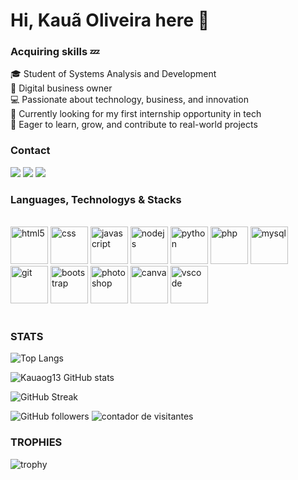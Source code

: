 # Hi, Kauã Oliveira here 🧊
### Acquiring skills 💤

🎓 Student of Systems Analysis and Development  
💼 Digital business owner  
💻 Passionate about technology, business, and innovation  
🚀 Currently looking for my first internship opportunity in tech  
🌱 Eager to learn, grow, and contribute to real-world projects

<h3>Contact</h3>

<div> 
  <a href="https://www.linkedin.com/in/kau%C3%A3-oliveira-7a099b270/" target="_blank"><img src="https://img.shields.io/badge/-LinkedIn-%230077B5?style=for-the-badge&logo=linkedin&logoColor=white" target="_blank"></a>
    <a href = "mailto:kauaogsenac@gmail.com"><img src="https://img.shields.io/badge/-Gmail-%23333?style=for-the-badge&logo=gmail&logoColor=white" target="_blank"></a>
    <a href="https://www.instagram.com/oliveirab.13/" target="_blank"><img src="https://img.shields.io/badge/-Instagram-%23E4405F?style=for-the-badge&logo=instagram&logoColor=white" target="_blank"></a>
</div>

<h3>Languages, Technologys & Stacks</h3>

<div style="display": inline_block><br/>
    <img alig="center" alt = "html5"  src="https://cdn.jsdelivr.net/gh/devicons/devicon@latest/icons/html5/html5-original.svg" height=60px/>
    <img alig="center" alt = "css" src="https://cdn.jsdelivr.net/gh/devicons/devicon@latest/icons/css3/css3-original.svg" height=60px />
    <img alig="center" alt = "javascript" src="https://cdn.jsdelivr.net/gh/devicons/devicon@latest/icons/javascript/javascript-original.svg" height=60px />
    <img alig="center" alt = "nodejs" src="https://cdn.jsdelivr.net/gh/devicons/devicon@latest/icons/nodejs/nodejs-original.svg" height=60px />
    <img alig="center" alt = "python" src="https://cdn.jsdelivr.net/gh/devicons/devicon@latest/icons/python/python-original.svg" height=60px />
    <img alig="center" alt = "php" src="https://cdn.jsdelivr.net/gh/devicons/devicon@latest/icons/php/php-original.svg" height=60px />
    <img alig="center" alt = "mysql" src="https://cdn.jsdelivr.net/gh/devicons/devicon@latest/icons/mysql/mysql-original.svg" height=60px />
    <img alig="center" alt="git"src="https://cdn.jsdelivr.net/gh/devicons/devicon/icons/git/git-original.svg" height="60"/>
    <img alig="center" alt = "bootstrap" src="https://cdn.jsdelivr.net/gh/devicons/devicon@latest/icons/bootstrap/bootstrap-original.svg" height=60px />
    <img alig="center" alt = "photoshop" src="https://cdn.jsdelivr.net/gh/devicons/devicon@latest/icons/photoshop/photoshop-original.svg" height=60px />
    <img alig="center" alt = "canva" src="https://cdn.jsdelivr.net/gh/devicons/devicon@latest/icons/canva/canva-original.svg" height=60px />
    <img alig="center" alt = "vscode" src="https://cdn.jsdelivr.net/gh/devicons/devicon@latest/icons/vscode/vscode-original.svg" height=60px />
</div>
<br>

### STATS

![Top Langs](https://github-readme-stats.vercel.app/api/top-langs/?username=Kauaog13&layout=compact&theme=tokyonight)

![Kauaog13 GitHub stats](https://github-readme-stats.vercel.app/api?username=Kauaog13&show_icons=true&theme=tokyonight)

![GitHub Streak](https://streak-stats.demolab.com?user=Kauaog13&theme=tokyonight&hide_border=true)

![GitHub followers](https://img.shields.io/github/followers/kauaog13?label=Seguidores&style=social) <img src="https://komarev.com/ghpvc/?username=Kauaog13&label=Visitors&color=0e75b6&style=flat" alt="contador de visitantes"/>

### TROPHIES
 
![trophy](https://github-profile-trophy.vercel.app/?username=kauaog13&theme=onedark)
